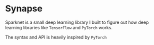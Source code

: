 
# Synapse

Sparknet is a small deep learning library I built to 
figure out how deep learning libraries like `TensorFlow` 
and `PyTorch` works.

The syntax and API is heavily inspired by `PyTorch`



